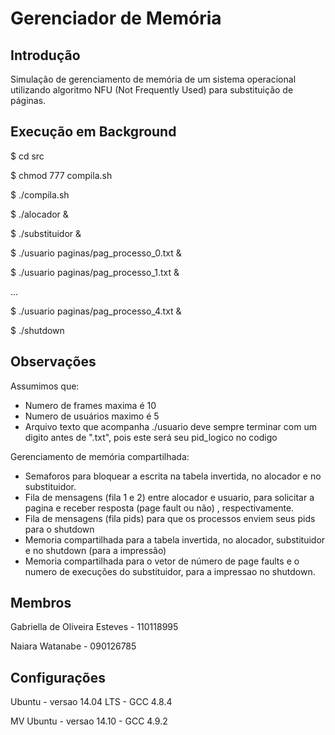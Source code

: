 # Gerenciador de Memória

## Introdução

Simulação de gerenciamento de memória de um sistema operacional utilizando algoritmo NFU (Not Frequently Used) para substituição de páginas.

## Execução em Background

$ cd src

$ chmod 777 compila.sh

$ ./compila.sh


$ ./alocador & <ENTER>

$ ./substituidor & <ENTER>



$ ./usuario paginas/pag_processo_0.txt & <ENTER>

$ ./usuario paginas/pag_processo_1.txt & <ENTER>

...

$ ./usuario paginas/pag_processo_4.txt & <ENTER>


$ ./shutdown

## Observações

Assumimos que:
* Numero de frames maxima é 10
* Numero de usuários maximo é 5
* Arquivo texto que acompanha ./usuario deve sempre terminar com um digito antes de ".txt", pois este será seu pid_logico no codigo

Gerenciamento de memória compartilhada:
* Semaforos para bloquear a escrita na tabela invertida, no alocador e no substituidor.
* Fila de mensagens (fila 1 e 2) entre alocador e usuario, para solicitar a pagina e receber resposta (page fault ou não) , respectivamente.
* Fila de mensagens (fila pids) para que os processos enviem seus pids para o shutdown
* Memoria compartilhada para a tabela invertida, no alocador, substituidor e no shutdown (para a impressão)
* Memoria compartilhada para o vetor de número de page faults e o numero de execuções do substituidor, para a impressao no shutdown.

## Membros

Gabriella de Oliveira Esteves - 110118995

Naiara Watanabe - 090126785

## Configurações
 
Ubuntu - versao 14.04 LTS - GCC 4.8.4

MV Ubuntu - versao 14.10 - GCC 4.9.2
